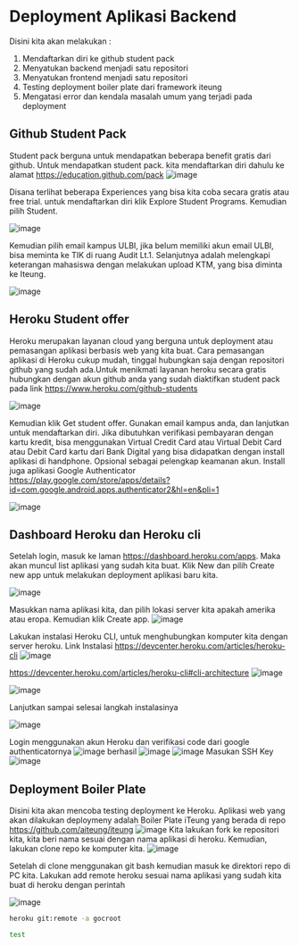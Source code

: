 # Deployment Aplikasi Backend

Disini kita akan melakukan :

1. Mendaftarkan diri ke github student pack
2. Menyatukan backend menjadi satu repositori
3. Menyatukan frontend menjadi satu repositori
4. Testing deployment boiler plate dari framework iteung
5. Mengatasi error dan kendala masalah umum yang terjadi pada deployment

## Github Student Pack

Student pack berguna untuk mendapatkan beberapa benefit gratis dari github. Untuk mendapatkan student pack. kita mendaftarkan diri dahulu ke alamat https://education.github.com/pack
![image](https://user-images.githubusercontent.com/15622730/224492801-b2b3b169-0eb0-4ab3-900e-7e9d86558e0b.png)

Disana terlihat beberapa Experiences yang bisa kita coba secara gratis atau free trial. 
untuk mendaftarkan diri klik Explore Student Programs. Kemudian pilih Student.

![image](https://user-images.githubusercontent.com/15622730/224492856-5f2903f0-ca00-4a7f-bade-ff9d1a74183a.png)

Kemudian pilih email kampus ULBI, jika belum memiliki akun email ULBI, bisa meminta ke TIK di ruang Audit Lt.1. 
Selanjutnya adalah melengkapi keterangan mahasiswa dengan melakukan upload KTM, yang bisa diminta ke Iteung.

![image](https://user-images.githubusercontent.com/15622730/224492875-5f753028-d0a6-4caf-b8e4-2b15283dcf24.png)

## Heroku Student offer
Heroku merupakan layanan cloud yang berguna untuk deployment atau pemasangan aplikasi berbasis web yang kita buat. Cara pemasangan aplikasi di Heroku cukup mudah, tinggal hubungkan saja dengan repositori github yang sudah ada.Untuk menikmati layanan heroku secara gratis hubungkan dengan akun github anda yang sudah diaktifkan student pack pada link https://www.heroku.com/github-students

![image](https://user-images.githubusercontent.com/15622730/224492911-af5578b3-3855-4655-bbfa-7e6d43b223f6.png)

Kemudian klik Get student offer. Gunakan email kampus anda, dan lanjutkan untuk mendaftarkan diri. Jika dibutuhkan verifikasi pembayaran dengan kartu kredit, bisa menggunakan Virtual Credit Card atau Virtual Debit Card atau Debit Card kartu dari Bank Digital yang bisa didapatkan dengan install aplikasi di handphone. Opsional sebagai pelengkap keamanan akun. Install juga aplikasi Google Authenticator https://play.google.com/store/apps/details?id=com.google.android.apps.authenticator2&hl=en&pli=1

![image](https://user-images.githubusercontent.com/15622730/224492935-0d389e2e-7e29-42f4-a27e-552682287053.png)

## Dashboard Heroku dan Heroku cli
Setelah login, masuk ke laman https://dashboard.heroku.com/apps. Maka akan muncul list aplikasi yang sudah kita buat. Klik New dan pilih Create new app untuk melakukan deployment aplikasi baru kita.

![image](https://user-images.githubusercontent.com/15622730/224493517-e927b3b9-9eac-4c8e-b574-aa864eb436be.png)

Masukkan nama aplikasi kita, dan pilih lokasi server kita apakah amerika atau eropa. Kemudian klik Create app.
![image](https://user-images.githubusercontent.com/15622730/224493617-2c9f1499-3f81-4206-bfb9-97b34757e122.png)

Lakukan instalasi Heroku CLI, untuk menghubungkan komputer kita dengan server heroku. Link Instalasi https://devcenter.heroku.com/articles/heroku-cli
![image](https://user-images.githubusercontent.com/15622730/224493750-9a04105b-0c76-4674-aeae-1f18e67d5ee0.png)

https://devcenter.heroku.com/articles/heroku-cli#cli-architecture
![image](https://user-images.githubusercontent.com/15622730/224493929-7a01c350-b750-47c6-a309-c5bcc53c894e.png)

![image](https://user-images.githubusercontent.com/15622730/224493952-f621a851-bcbb-45ea-80e8-46d78a979848.png)

Lanjutkan sampai selesai langkah instalasinya

![image](https://user-images.githubusercontent.com/15622730/224493999-d208a079-df02-4bcf-b6f6-618c52414d54.png)

Login menggunakan akun Heroku dan verifikasi code dari google authenticatornya
![image](https://user-images.githubusercontent.com/15622730/225248671-e91c4dda-cfdb-4c54-b9b7-4409a135af2d.png)
berhasil
![image](https://user-images.githubusercontent.com/15622730/225248887-237d1444-65ff-4178-bf5e-3b897921d5a6.png)
![image](https://user-images.githubusercontent.com/15622730/225249039-8a08ead2-47a1-4635-9f34-b03507ca4cac.png)
Masukan SSH Key
![image](https://user-images.githubusercontent.com/15622730/225249193-595fc085-0722-47c5-b66e-9d272fa27dd9.png)

## Deployment Boiler Plate

Disini kita akan mencoba testing deployment ke Heroku. Aplikasi web yang akan dilakukan deploymeny adalah Boiler Plate iTeung yang berada di repo https://github.com/aiteung/iteung
![image](https://user-images.githubusercontent.com/15622730/225250530-dd700ae0-2452-4bcd-b1a9-e95c2c8a8885.png)
Kita lakukan fork ke repositori kita, kita beri nama sesuai dengan nama aplikasi di heroku. Kemudian, lakukan clone repo ke komputer kita.
![image](https://user-images.githubusercontent.com/15622730/225251157-4c0fcb81-815d-4a7b-8c84-86f781e8bc54.png)

Setelah di clone menggunakan git bash kemudian masuk ke direktori repo di PC kita. Lakukan add remote heroku sesuai nama aplikasi yang sudah kita buat di heroku dengan perintah

![image](https://user-images.githubusercontent.com/15622730/225250979-5ad92c7f-15e6-47c7-8a4c-d2daf8ce01cf.png)
```sh
heroku git:remote -a gocroot
```

```sh
test
```






